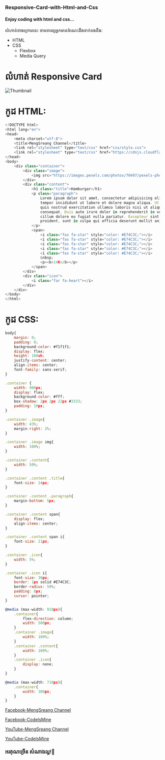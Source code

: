 ### Responsive-Card-with-Html-and-Css
#### Enjoy coding with html and css...

លំហាត់ខាងក្រោមនេះ ទាមទារឲ្យអ្នកមានចំណេះដឹងទាក់ទងនឹង:
- HTML
- CSS
  - Flexbox
  - Media Query
 
# លំហាត់ Responsive Card
![Thumbnail](https://i9.ytimg.com/vi/DPmNqNWmZP0/maxresdefault.jpg?time=1605348900000&sqp=CKTcvv0F&rs=AOn4CLAZM9n2Na7rXDuETnIrXxDOogiXkw)
# កូដ HTML:
```javascript
<!DOCTYPE html>
<html lang="en">
<head>
	<meta charset="utf-8">
	<title>MengSreang Channel</title>
	<link rel="stylesheet" type="text/css" href="css/style.css">
	<link rel="stylesheet" type="text/css" href="https://cdnjs.cloudflare.com/ajax/libs/font-awesome/5.15.1/css/all.min.css">
</head>
<body>
	<div class="container">
		<div class="image">
			<img src="https://images.pexels.com/photos/70497/pexels-photo-70497.jpeg?auto=compress&cs=tinysrgb&dpr=1&w=500" alt="hamburgar">
		</div>
		<div class="content">
			<h1 class="title">Hamburgar</h1>
			<p class="paragraph">
				Lorem ipsum dolor sit amet, consectetur adipisicing elit, sed do eiusmod
				tempor incididunt ut labore et dolore magna aliqua. Ut enim ad minim veniam,
				quis nostrud exercitation ullamco laboris nisi ut aliquip ex ea commodo
				consequat. Duis aute irure dolor in reprehenderit in voluptate velit esse
				cillum dolore eu fugiat nulla pariatur. Excepteur sint occaecat cupidatat non
				proident, sunt in culpa qui officia deserunt mollit anim id est laborum.
			</p>
			<span>
				<i class="fas fa-star" style="color: #E74C3C;"></i>
				<i class="fas fa-star" style="color: #E74C3C;"></i>
				<i class="fas fa-star" style="color: #E74C3C;"></i>
				<i class="fas fa-star" style="color: #E74C3C;"></i>
				<i class="fas fa-star" style="color: #E74C3C;"></i>
				&nbsp;
				<p><b>14K</b></p>
			</span>
		</div>
		<div class="icon">
			<i class="far fa-heart"></i>
		</div>
	</div>
</body>
</html>
```
# កូដ CSS:
```javascript
body{
	margin: 0;
	padding: 0;
	background-color: #f1f1f1;
	display: flex;
	height: 100vh;
	justify-content: center;
	align-items: center;
	font-family: sans-serif;
}

.container {
	width: 900px;
	display: flex;
	background-color: #fff;
	box-shadow: 2px 2px 22px #3333;
	padding: 10px;
}

.container .image{
	width: 43%;
	margin-right: 2%;
}

.container .image img{
	width: 100%;
}

.container .content{
	width: 50%;
}

.container .content .title{
	font-size: 24px;
}

.container .content .paragraph{
	margin-bottom: 5px;
}

.container .content span{
	display: flex;
	align-items: center;
}

.container .content span i{
	font-size: 21px;
}

.container .icon{
	width: 5%;
}

.container .icon i{
	font-size: 30px;
	border: 1px solid #E74C3C;
	border-radius: 50%;
	padding: 8px;
	cursor: pointer;
}

@media (max-width: 910px){
	.container{
		flex-direction: column;
		width: 500px;
	}
	.container .image{
		width: 100%;
	}
	.container .content{
		width: 100%;
	}
	.container .icon{
		display: none;
	}
}

@media (max-width: 710px){
	.container{
		width: 300px;
	}
}
```
[Facebook-MengSreang Channel](https://www.facebook.com/mengsreangchannel)

[Facebook-CodeIsMine](https://www.facebook.com/CodeIsMine)

[YouTube-MengSreang Channel](https://www.youtube.com/channel/UCE6UmKNi-bYNWwOBUYoT-yQ)

[YouTube-CodeIsMine](https://www.youtube.com/channel/UCBKsUkGih9kdXcrz54zNH1w)

### អរគុណច្រើន សំណាងល្អ!🙏
